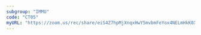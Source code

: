 ```yaml
---
subgroup: "IMMU"
code: "CT05"
myURL: "https://zoom.us/rec/share/eiS4Z7hpMjXnqxHwY5mvbmFeYox4NELmHkK0XISux_7UdQLpt5LZhoTXp70g-DQv.BP1z8ZcPSGH_Vh0j"
---
```

